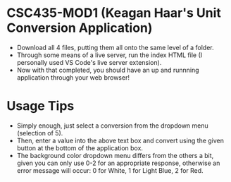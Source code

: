 # CSC435-MOD1 (Keagan Haar's Unit Conversion Application)
- Download all 4 files, putting them all onto the same level of a folder.
- Through some means of a live server, run the index HTML file (I personally used VS Code's live server extension).
- Now with that completed, you should have an up and runnning application through your web browser!
# Usage Tips
- Simply enough, just select a conversion from the dropdown menu (selection of 5).
- Then, enter a value into the above text box and convert using the given button at the bottom of the application box.
- The background color dropdown menu differs from the others a bit, given you can only use 0-2 for an appropriate response, otherwise an error message will occur:
0 for White,
1 for Light Blue,
2 for Red.
